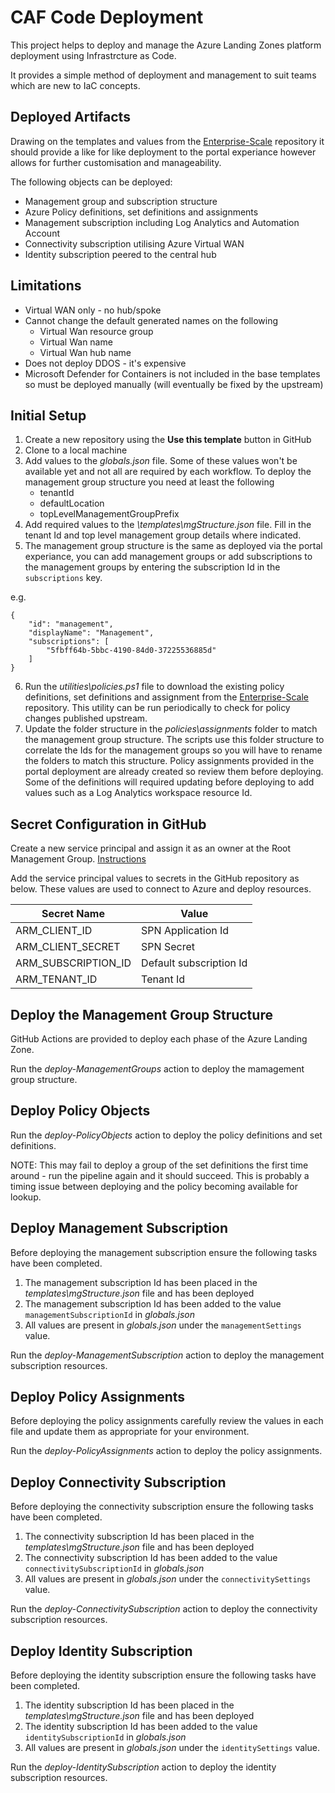 # CAF Code Deployment

This project helps to deploy and manage the Azure Landing Zones platform deployment using Infrastrcture as Code.

It provides a simple method of deployment and management to suit teams which are new to IaC concepts.

## Deployed Artifacts

Drawing on the templates and values from the [Enterprise-Scale](https://github.com/Azure/Enterprise-Scale) repository it should provide a like for like deployment to the portal experiance however allows for further customisation and manageability.

The following objects can be deployed:
- Management group and subscription structure
- Azure Policy definitions, set definitions and assignments
- Management subscription including Log Analytics and Automation Account
- Connectivity subscription utilising Azure Virtual WAN
- Identity subscription peered to the central hub

## Limitations

- Virtual WAN only - no hub/spoke
- Cannot change the default generated names on the following
    - Virtual Wan resource group
    - Virtual Wan name
    - Virtual Wan hub name
- Does not deploy DDOS - it's expensive
- Microsoft Defender for Containers is not included in the base templates so must be deployed manually (will eventually be fixed by the upstream) 

## Initial Setup

1. Create a new repository using the **Use this template** button in GitHub
2. Clone to a local machine
3. Add values to the *globals.json* file. Some of these values won't be available yet and not all are required by each workflow. To deploy the management group structure you need at least the following
    - tenantId
    - defaultLocation
    - topLevelManagementGroupPrefix
4. Add required values to the *\templates\mgStructure.json* file. Fill in the tenant Id and top level management group details where indicated.
5. The management group structure is the same as deployed via the portal experiance, you can add management groups or add subscriptions to the management groups by entering the subscription Id in the ```subscriptions``` key.

e.g.
```
{
    "id": "management",
    "displayName": "Management",
    "subscriptions": [
        "5fbff64b-5bbc-4190-84d0-37225536885d"
    ]
}
```
6. Run the *utilities\policies.ps1* file to download the existing policy definitions, set definitions and assignment from the [Enterprise-Scale](https://github.com/Azure/Enterprise-Scale) repository. This utility can be run periodically to check for policy changes published upstream.
7. Update the folder structure in the *policies\assignments* folder to match the management group structure. The scripts use this folder structure to correlate the Ids for the management groups so you will have to rename the folders to match this structure. Policy assignments provided in the portal deployment are already created so review them before deploying. Some of the definitions will required updating before deploying to add values such as a Log Analytics workspace resource Id. 

## Secret Configuration in GitHub

Create a new service principal and assign it as an owner at the Root Management Group. [Instructions](https://github.com/Azure/Enterprise-Scale/blob/main/docs/EnterpriseScale-Setup-azure.md#2-grant-access-to-user-andor-service-principal-at-root-scope--to-deploy-enterprise-scale-reference-implementation)

Add the service principal values to secrets in the GitHub repository as below. These values are used to connect to Azure and deploy resources.

|Secret Name| Value|
|---|---|
|ARM_CLIENT_ID | SPN Application Id|
|ARM_CLIENT_SECRET |  SPN Secret|
|ARM_SUBSCRIPTION_ID  | Default subscription Id |
|ARM_TENANT_ID  | Tenant Id |

## Deploy the Management Group Structure

GitHub Actions are provided to deploy each phase of the Azure Landing Zone.

Run the *deploy-ManagementGroups* action to deploy the mamagement group structure.

## Deploy Policy Objects

Run the *deploy-PolicyObjects* action to deploy the policy definitions and set definitions.

NOTE: This may fail to deploy a group of the set definitions the first time around - run the pipeline again and it should succeed. This is probably a timing issue between deploying and the policy becoming available for lookup.

## Deploy Management Subscription

Before deploying the management subscription ensure the following tasks have been completed.
1. The management subscription Id has been placed in the *templates\mgStructure.json* file and has been deployed
2. The management subscription Id has been added to the value ```managementSubscriptionId``` in *globals.json*
3. All values are present in *globals.json* under the ```managementSettings``` value.

Run the *deploy-ManagementSubscription* action to deploy the management subscription resources.

## Deploy Policy Assignments

Before deploying the policy assignments carefully review the values in each file and update them as appropriate for your environment.

Run the *deploy-PolicyAssignments* action to deploy the policy assignments.

## Deploy Connectivity Subscription

Before deploying the connectivity subscription ensure the following tasks have been completed.
1. The connectivity subscription Id has been placed in the *templates\mgStructure.json* file and has been deployed
2. The connectivity subscription Id has been added to the value ```connectivitySubscriptionId``` in *globals.json*
3. All values are present in *globals.json* under the ```connectivitySettings``` value.

Run the *deploy-ConnectivitySubscription* action to deploy the connectivity subscription resources.

## Deploy Identity Subscription

Before deploying the identity subscription ensure the following tasks have been completed.
1. The identity subscription Id has been placed in the *templates\mgStructure.json* file and has been deployed
2. The identity subscription Id has been added to the value ```identitySubscriptionId``` in *globals.json*
3. All values are present in *globals.json* under the ```identitySettings``` value.

Run the *deploy-IdentitySubscription* action to deploy the identity subscription resources.
